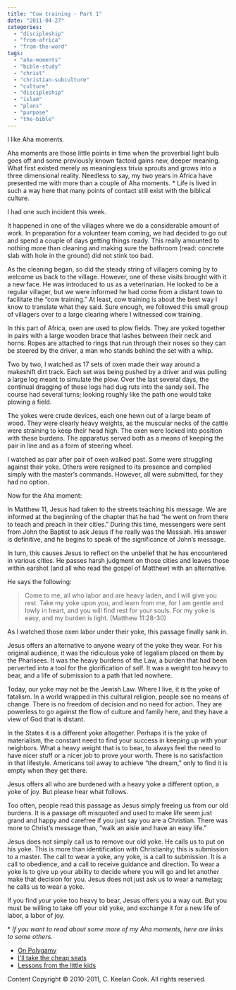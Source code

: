 ```yaml
---
title: "Cow training - Part 1"
date: "2011-04-27"
categories: 
  - "discipleship"
  - "from-africa"
  - "from-the-word"
tags: 
  - "aha-moments"
  - "bible-study"
  - "christ"
  - "christian-subculture"
  - "culture"
  - "discipleship"
  - "islam"
  - "plans"
  - "purpose"
  - "the-bible"
---
```


I like Aha moments.

Aha moments are those little points in time when the proverbial light bulb goes off and some previously known factoid gains new, deeper meaning. What first existed merely as meaningless trivia sprouts and grows into a three dimensional reality. Needless to say, my two years in Africa have presented me with more than a couple of Aha moments. \* Life is lived in such a way here that many points of contact still exist with the biblical culture.

I had one such incident this week.

It happened in one of the villages where we do a considerable amount of work. In preparation for a volunteer team coming, we had decided to go out and spend a couple of days getting things ready. This really amounted to nothing more than cleaning and making sure the bathroom (read: concrete slab with hole in the ground) did not stink too bad.

As the cleaning began, so did the steady string of villagers coming by to welcome us back to the village. However, one of these visits brought with it a new face. He was introduced to us as a veterinarian. He looked to be a regular villager, but we were informed he had come from a distant town to facilitate the “cow training.” At least, cow training is about the best way I know to translate what they said. Sure enough, we followed this small group of villagers over to a large clearing where I witnessed cow training.

In this part of Africa, oxen are used to plow fields. They are yoked together in pairs with a large wooden brace that lashes between their neck and horns. Ropes are attached to rings that run through their noses so they can be steered by the driver, a man who stands behind the set with a whip.

Two by two, I watched as 17 sets of oxen made their way around a makeshift dirt track. Each set was being pushed by a driver and was pulling a large log meant to simulate the plow. Over the last several days, the continual dragging of these logs had dug ruts into the sandy soil. The course had several turns; looking roughly like the path one would take plowing a field.

The yokes were crude devices, each one hewn out of a large beam of wood. They were clearly heavy weights, as the muscular necks of the cattle were straining to keep their head high. The oxen were locked into position with these burdens. The apparatus served both as a means of keeping the pair in line and as a form of steering wheel.

I watched as pair after pair of oxen walked past. Some were struggling against their yoke. Others were resigned to its presence and complied simply with the master’s commands. However, all were submitted, for they had no option.

Now for the Aha moment:

In Matthew 11, Jesus had taken to the streets teaching his message. We are informed at the beginning of the chapter that he had “he went on from there to teach and preach in their cities.” During this time, messengers were sent from John the Baptist to ask Jesus if he really was the Messiah. His answer is definitive, and he begins to speak of the significance of John’s message.

In turn, this causes Jesus to reflect on the unbelief that he has encountered in various cities. He passes harsh judgment on those cities and leaves those within earshot (and all who read the gospel of Matthew) with an alternative.

He says the following:

> Come to me, all who labor and are heavy laden, and I will give you rest. Take my yoke upon you, and learn from me, for I am gentle and lowly in heart, and you will find rest for your souls. For my yoke is easy, and my burden is light. (Matthew 11:28-30)

As I watched those oxen labor under their yoke, this passage finally sank in.

Jesus offers an alternative to anyone weary of the yoke they wear. For his original audience, it was the ridiculous yoke of legalism placed on them by the Pharisees. It was the heavy burdens of the Law, a burden that had been perverted into a tool for the glorification of self. It was a weight too heavy to bear, and a life of submission to a path that led nowhere.

Today, our yoke may not be the Jewish Law. Where I live, it is the yoke of fatalism. In a world wrapped in this cultural religion, people see no means of change. There is no freedom of decision and no need for action. They are powerless to go against the flow of culture and family here, and they have a view of God that is distant.

In the States it is a different yoke altogether. Perhaps it is the yoke of materialism, the constant need to find your success in keeping up with your neighbors. What a heavy weight that is to bear, to always feel the need to have nicer stuff or a nicer job to prove your worth. There is no satisfaction in that lifestyle. Americans toil away to achieve “the dream,” only to find it is empty when they get there.

Jesus offers all who are burdened with a heavy yoke a different option, a yoke of joy. But please hear what follows.

Too often, people read this passage as Jesus simply freeing us from our old burdens. It is a passage oft misquoted and used to make life seem just grand and happy and carefree if you just say you are a Christian. There was more to Christ’s message than, “walk an aisle and have an easy life.”

Jesus does not simply call us to remove our old yoke. He calls us to put on his yoke. This is more than identification with Christianity; this is submission to a master. The call to wear a yoke, any yoke, is a call to submission. It is a call to obedience, and a call to receive guidance and direction. To wear a yoke is to give up your ability to decide where you will go and let another make that decision for you. Jesus does not just ask us to wear a nametag; he calls us to wear a yoke.

If you find your yoke too heavy to bear, Jesus offers you a way out. But you must be willing to take off your old yoke, and exchange it for a new life of labor, a labor of joy.

\* _If you want to read about some more of my Aha moments, here are links to some others._

- [On Polygamy](http://blog.keelancook.com/2010/04/on-polygamy/ "On Polygamy")
- [I'll take the cheap seats](http://blog.keelancook.com/2010/05/ill-take-the-cheap-seats/ "I’ll take the cheap seats")
- [Lessons from the little kids](http://blog.keelancook.com/2010/07/lessons-from-the-little-kids/ "Lessons from the little kids")

Content Copyright © 2010-2011, C. Keelan Cook. All rights reserved.
